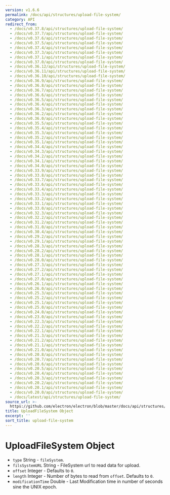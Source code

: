 ```yaml
---
version: v1.6.6
permalink: /docs/api/structures/upload-file-system/
category: API
redirect_from:
  - /docs/v0.37.8/api/structures/upload-file-system/
  - /docs/v0.37.7/api/structures/upload-file-system/
  - /docs/v0.37.6/api/structures/upload-file-system/
  - /docs/v0.37.5/api/structures/upload-file-system/
  - /docs/v0.37.4/api/structures/upload-file-system/
  - /docs/v0.37.3/api/structures/upload-file-system/
  - /docs/v0.37.1/api/structures/upload-file-system/
  - /docs/v0.37.0/api/structures/upload-file-system/
  - /docs/v0.36.12/api/structures/upload-file-system/
  - /docs/v0.36.11/api/structures/upload-file-system/
  - /docs/v0.36.10/api/structures/upload-file-system/
  - /docs/v0.36.9/api/structures/upload-file-system/
  - /docs/v0.36.8/api/structures/upload-file-system/
  - /docs/v0.36.7/api/structures/upload-file-system/
  - /docs/v0.36.6/api/structures/upload-file-system/
  - /docs/v0.36.5/api/structures/upload-file-system/
  - /docs/v0.36.4/api/structures/upload-file-system/
  - /docs/v0.36.3/api/structures/upload-file-system/
  - /docs/v0.36.2/api/structures/upload-file-system/
  - /docs/v0.36.0/api/structures/upload-file-system/
  - /docs/v0.35.5/api/structures/upload-file-system/
  - /docs/v0.35.4/api/structures/upload-file-system/
  - /docs/v0.35.3/api/structures/upload-file-system/
  - /docs/v0.35.2/api/structures/upload-file-system/
  - /docs/v0.35.1/api/structures/upload-file-system/
  - /docs/v0.34.4/api/structures/upload-file-system/
  - /docs/v0.34.3/api/structures/upload-file-system/
  - /docs/v0.34.2/api/structures/upload-file-system/
  - /docs/v0.34.1/api/structures/upload-file-system/
  - /docs/v0.34.0/api/structures/upload-file-system/
  - /docs/v0.33.9/api/structures/upload-file-system/
  - /docs/v0.33.8/api/structures/upload-file-system/
  - /docs/v0.33.7/api/structures/upload-file-system/
  - /docs/v0.33.6/api/structures/upload-file-system/
  - /docs/v0.33.4/api/structures/upload-file-system/
  - /docs/v0.33.3/api/structures/upload-file-system/
  - /docs/v0.33.2/api/structures/upload-file-system/
  - /docs/v0.33.1/api/structures/upload-file-system/
  - /docs/v0.33.0/api/structures/upload-file-system/
  - /docs/v0.32.3/api/structures/upload-file-system/
  - /docs/v0.32.2/api/structures/upload-file-system/
  - /docs/v0.31.2/api/structures/upload-file-system/
  - /docs/v0.31.0/api/structures/upload-file-system/
  - /docs/v0.30.4/api/structures/upload-file-system/
  - /docs/v0.29.2/api/structures/upload-file-system/
  - /docs/v0.29.1/api/structures/upload-file-system/
  - /docs/v0.28.3/api/structures/upload-file-system/
  - /docs/v0.28.2/api/structures/upload-file-system/
  - /docs/v0.28.1/api/structures/upload-file-system/
  - /docs/v0.28.0/api/structures/upload-file-system/
  - /docs/v0.27.3/api/structures/upload-file-system/
  - /docs/v0.27.2/api/structures/upload-file-system/
  - /docs/v0.27.1/api/structures/upload-file-system/
  - /docs/v0.27.0/api/structures/upload-file-system/
  - /docs/v0.26.1/api/structures/upload-file-system/
  - /docs/v0.26.0/api/structures/upload-file-system/
  - /docs/v0.25.3/api/structures/upload-file-system/
  - /docs/v0.25.2/api/structures/upload-file-system/
  - /docs/v0.25.1/api/structures/upload-file-system/
  - /docs/v0.25.0/api/structures/upload-file-system/
  - /docs/v0.24.0/api/structures/upload-file-system/
  - /docs/v0.23.0/api/structures/upload-file-system/
  - /docs/v0.22.3/api/structures/upload-file-system/
  - /docs/v0.22.2/api/structures/upload-file-system/
  - /docs/v0.22.1/api/structures/upload-file-system/
  - /docs/v0.21.3/api/structures/upload-file-system/
  - /docs/v0.21.2/api/structures/upload-file-system/
  - /docs/v0.21.1/api/structures/upload-file-system/
  - /docs/v0.21.0/api/structures/upload-file-system/
  - /docs/v0.20.8/api/structures/upload-file-system/
  - /docs/v0.20.7/api/structures/upload-file-system/
  - /docs/v0.20.6/api/structures/upload-file-system/
  - /docs/v0.20.5/api/structures/upload-file-system/
  - /docs/v0.20.4/api/structures/upload-file-system/
  - /docs/v0.20.3/api/structures/upload-file-system/
  - /docs/v0.20.2/api/structures/upload-file-system/
  - /docs/v0.20.1/api/structures/upload-file-system/
  - /docs/v0.20.0/api/structures/upload-file-system/
  - /docs/latest/api/structures/upload-file-system/
source_url: >-
  https://github.com/electron/electron/blob/master/docs/api/structures/upload-file-system.md
title: UploadFileSystem Object
excerpt: ''
sort_title: upload-file-system
---
```




<!--


                                      ::::
                                    :o+//+o:
                                    +o    oo-
                                    :o+//oo/+o/
                                      -::-   -oo:
                                               /s/
                      -::::::::-                :s/  :::--
                  :+oo+////////+:        -:/+oo/ :s:-///++oo+:
                /o+:                -/+oo+/:-     +o-      -:+o:
               /s:              -:+o+/:           -o+         :s/
              -s/            -/oo/:                /s-         +s-
              -s/         -/oo/-                   -s/         /s-
               oo       :+o/-                       oo         oo
               -s/    :oo/                          /s-       /s-
                :s/ :oo:              -::-          /s-      /s:
                  -+o/               /ssss/         :s:    -+o-
                 :o+--               /ssss/         :s:   :o+-
                :s/  +o:              -::-          /s-   --
               -s/    :+o/-                         /s-
               oo       -+o+-                       oo
              -s/         -/oo/-                   -s/
             -+soo+:         -/oo/:                /s-      /oooo+-
             o+   :s:           -:+o+/:-          -o+      /s:  -oo
             oo:--/s:       ::      -:+oo+/:-     -/-      /s/--:o+
              :+++/-        :s:          -:/+ooo++//////++oo//+o+:
                             /s:                --::::::--
                              /s/              /s-
                               :oo:          :oo:
                                 /oo/-    -/oo/
                                   -/+oooo+/-





                   _______  _______  _______  _______  __
                  |       ||       ||       ||       ||  |
                  |  _____||_     _||   _   ||    _  ||  |
                  | |_____   |   |  |  | |  ||   |_| ||  |
                  |_____  |  |   |  |  |_|  ||    ___||__|
                   _____| |  |   |  |       ||   |     __
                  |_______|  |___|  |_______||___|    |__|


    This file is generated automatically, so it should not be edited.

    To make changes, head over to the electron/electron repository:

    https://github.com/electron/electron/blob/master/docs/api/structures/upload-file-system.md

    Thanks!

-->
# UploadFileSystem Object

*   `type` String - `fileSystem`.
*   `filsSystemURL` String - FileSystem url to read data for upload.
*   `offset` Integer - Defaults to `0`.
*   `length` Integer - Number of bytes to read from `offset`. Defaults to `0`.
*   `modificationTime` Double - Last Modification time in number of seconds sine the UNIX epoch.
